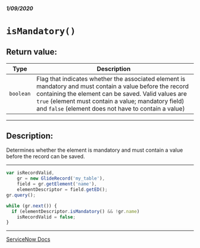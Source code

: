 ##### 1/09/2020
# `isMandatory()`
## Return value:
| Type | Description |
|---|---|
| `boolean` | Flag that indicates whether the associated element is mandatory and must contain a value before the record containing the element can be saved.  Valid values are `true` (element must contain a value; mandatory field) and `false` (element does not have to contain a value) |

---

## Description:
Determines whether the element is mandatory and must contain a value before the record can be saved.

---

```js
var isRecordValid,
    gr = new GlideRecord('my_table'),
    field = gr.getElement('name'),
    elementDescriptor = field.getED();
gr.query();

while (gr.next()) {
  if (elementDescriptor.isMandatory() && !gr.name)
    isRecordValid = false;
}
```

---

[ServiceNow Docs](https://developer.servicenow.com/app.do#!/api_doc?v=newyork&id=SGED-isMandatory)